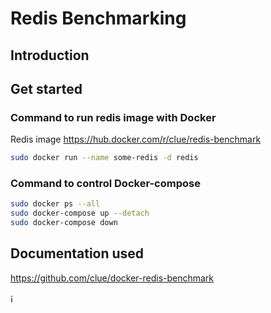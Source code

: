 # Redis Benchmarking

## Introduction


## Get started

### Command to run redis image with Docker

Redis image https://hub.docker.com/r/clue/redis-benchmark

```bash
sudo docker run --name some-redis -d redis
```
 
### Command to control Docker-compose

``` bash 
sudo docker ps --all
sudo docker-compose up --detach
sudo docker-compose down
```

## Documentation used

https://github.com/clue/docker-redis-benchmark

¡
